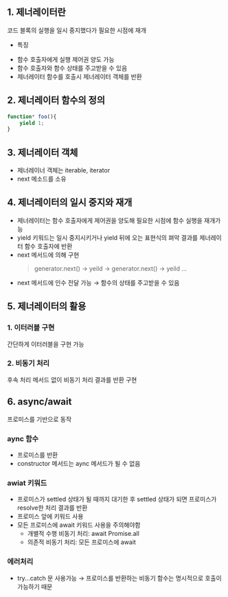 ## 1. 제너레이터란
코드 블록의 실행을 일시 중지했다가 필요한 시점에 재개
- 특징
* 함수 호출자에게 실행 제어권 양도 가능
* 함수 호출자와 함수 상태를 주고받을 수 있음
* 제너레이터 함수를 호출시 제너레이터 객체를 반환

## 2. 제너레이터 함수의 정의
```javascript
function* foo(){
    yield 1;
}
```
## 3. 제너레이터 객체
* 제너레이너 객체는 iterable, iterator
* next 메소드를 소유

## 4. 제너레이터의 일시 중지와 재개
* 제너레이터는 함수 호출자에게 제어권을 양도해 필요한 시점에 함수 실행을 재개가능
* yield 키워드는 일시 중지시키거나 yield 뒤에 오는 표현식의 펴악 결과를 제너레이터 함수 호출자에 반환
* next 메서드에 의해 구현
    > generator.next() → yeild → generator.next() → yeild ...
* next 메서드에 인수 전달 가능 → 함수의 상태를 주고받을 수 있음 


## 5. 제너레이터의 활용

### 1. 이터러블 구현
간단하게 이터러블을 구현 가능

### 2. 비동기 처리 
후속 처리 메서드 없이 비동기 처리 결과를 반환 구현 

## 6. async/await
프로미스를 기반으로 동작
### aync 함수
* 프로미스를 반환
* constructor 메서드는 aync 메서드가 될 수 없음 

### awiat 키워드
* 프로미스가 settled 상태가 될 때까지 대기한 후 settled 상태가 되면  프로미스가 resolve한 처리 결과를 반환
* 프로미스 앞에 키워드 사용
* 모든 프로미스에 await 키워드 사용을 주의해야함
  * 개별적 수행 비동기 처리: await Promise.all
  * 의존적 비동기 처리: 모든 프로미스에 await 

### 에러처리
* try...catch 문 사용가능 → 프로미스를 반환하는 비동기 함수는 명시적으로 호출이 가능하기 때문
